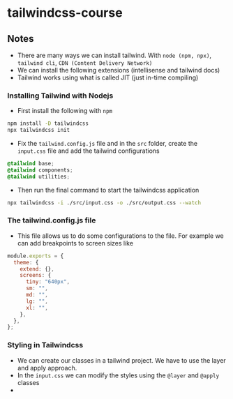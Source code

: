 # tailwindcss-course

## Notes

- There are many ways we can install tailwind. With `node (npm, npx)`, `tailwind cli`, `CDN (Content Delivery Network)`
- We can install the following extensions (intellisense and tailwind docs)
- Tailwind works using what is called JIT (just in-time compiling)

### Installing Tailwind with Nodejs

- First install the following with `npm`

```bash
npm install -D tailwindcss
npx tailwindcss init
```

- Fix the `tailwind.config.js` file and in the `src` folder, create the `input.css` file and add the tailwind configurations

```css
@tailwind base;
@tailwind components;
@tailwind utilities;
```

- Then run the final command to start the tailwindcss application

```bash
npx tailwindcss -i ./src/input.css -o ./src/output.css --watch
```

### The tailwind.config.js file

- This file allows us to do some configurations to the file. For example we can add breakpoints to screen sizes like

```javascript
module.exports = {
  theme: {
    extend: {},
    screens: {
      tiny: "640px",
      sm: "",
      md: "",
      lg: "",
      xl: "",
    },
  },
};
```

### Styling in Tailwindcss

- We can create our classes in a tailwind project. We have to use the layer and apply approach.
- In the `input.css` we can modify the styles using the `@layer` and `@apply` classes
-
